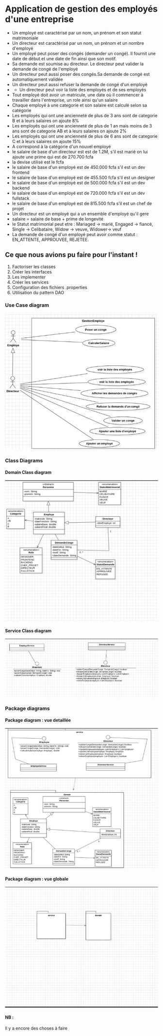 # Application de gestion des employés d'une entreprise
- Un employé est caractérisé par un nom, un prénom et son statut matrimoniale
- Un directeur est caractérisé par un nom, un prénom et un nombre d'employé
- Un employé peut poser des congés (demander un congé). Il fournit une date de début et une date de fin ainsi que son motif.
- Sa demande est soumise au directeur. Le directeur peut valider la demande de congé de l'employé
- Un directeur peut aussi poser des congés.Sa demande de congé est automatiquement validée
- Un directeur peut aussi refuser la demande de congé d'un employé
- - Un directeur peut voir la liste des employés et de ses employés
- Tout employé doit avoir un matricule, une date où il commencer à travailler dans l'entreprise, un role ainsi qu'un salaire
- Chaque employé à une categorie et son salaire est calculé selon sa catégorie
- Les employés qui ont une ancienneté de plus de 3 ans sont de categorie B et à leurs salaires on ajoute 8%
- Les employés qui ont une ancienneté de plus de 1 an mais moins de 3 ans sont de categorie AB et à leurs salaires on ajoute 2%
- Les employés qui ont une ancienneté de plus de 6 ans sont de categorie C et à leurs salaires on ajoute 15%
- A correspond à la catégorie d'un nouvel employé
- le salaire de base d'un directeur est est de 1.2M, s'il est marié on lui ajoute une prime qui est de 270.700 fcfa
- la devise utilisé est le fcfa
- le salaire de base d'un employé est de 450.000 fcfa s'il est un dev frontend
- le salaire de base d'un employé est de 455.500 fcfa s'il est un designer
- le salaire de base d'un employé est de 500.000 fcfa s'il est un dev backend
- le salaire de base d'un employé est de 720.000 fcfa s'il est un dev fullstack
- le salaire de base d'un employé est de 815.500 fcfa s'il est un chef de projet
- Un directeur est un employé qui a un ensemble d'employé qu'il gere
- salaire = salaire de base + prime de longevité
- le Statut matrimonial peut etre : Mariaged -> marié, Engaged -> fiancé, Single -> Celibataire, Widow -> veuve, Widower-> veuf
- La demande de congé d'un employé peut avoir comme statut : EN_ATTENTE, APPROUVEE, REJETEE.
## Ce que nous avions pu faire pour l'instant !

1. Factoriser les classes
2. Créer les interfaces
3. Les implementer
4. Créer les services
5. Configuration des fichiers .properties
6. Utilisation du pattern DAO

### Use Case diagram
![use case diagram](./img/useCase.png)

### Class Diagrams

#### Domain Class diagram
![Domain class diagram](./img/domainClass.png)

#### Service Class diagram
![Service class diagram](./img/serviceClass.png)

### Package diagrams

#### Package diagram : vue detaillée
![Package diagram](./img/package_details.png)

#### Package diagram : vue globale
![Package global diagram](./img/packageGlobal.png)




#### NB :
Il y a encore des choses à faire 

